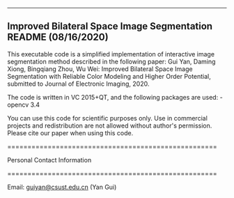 -------------------------------------------------------------------------
Improved Bilateral Space Image Segmentation
README (08/16/2020)
-------------------------------------------------------------------------

This executable code is a simplified implementation of interactive image segmentation method described in the following paper: 
Gui Yan, Daming Xiong, Bingqiang Zhou, Wu Wei: Improved Bilateral Space Image Segmentation with Reliable Color Modeling and Higher Order Potential, submitted to Journal of Electronic Imaging, 2020.


The code is written in VC 2015+QT, and the following packages are used:
-opencv 3.4


You can use this code for scientific purposes only. 
Use in commercial projects and redistribution are not allowed without author's permission. 
Please cite our paper when using this code. 

====================================================

Personal Contact Information

====================================================

Email:
	guiyan@csust.edu.cn		(Yan Gui)
